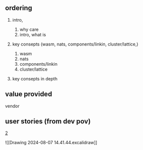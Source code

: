 
## ordering
1. intro,
	1. why care
	2. intro, what is
2. key consepts (wasm, nats, components/linkin, cluster/lattice,)
	1. wasm 
	2. nats
	3. components/linkin 
	4. cluster/lattice
	
3. key consepts in depth



## value provided
vendor 

## user stories (from dev pov)

[2](page2)

![[Drawing 2024-08-07 14.41.44.excalidraw]]



